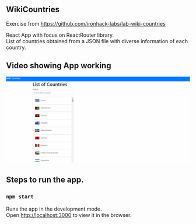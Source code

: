## WikiCountries

Exercise from https://github.com/ironhack-labs/lab-wiki-countries<br>

React App with focus on ReactRouter library.<br>
List of countries obtained from a JSON file with diverse information of each country.<br>

## Video showing App working

<img src="./ReadmeFotos/wikicountries.gif" >

## Steps to run the app.

### `npm start`

Runs the app in the development mode.<br />
Open [http://localhost:3000](http://localhost:3000) to view it in the browser.
